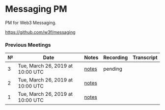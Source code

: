 # Messaging PM

PM for Web3 Messaging.

https://github.com/w3f/messaging


### Previous Meetings
 №  | Date | Notes | Recording | Transcript
 ---|---|---|---|---|
 3 | Tue, March 26, 2019 at 10:00 UTC | [notes](notes/meeting03.md) | pending  | |
 2 | Tue, March 26, 2019 at 10:00 UTC | [notes](notes/meeting02.md) |  | |
 1 | Tue, March 26, 2019 at 10:00 UTC | [notes](notes/meeting01.md) |  | |
